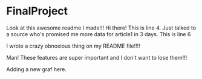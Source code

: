 # FinalProject

Look at this awesome readme I made!!!
Hi there! This is line 4.
Just talked to a source who's promised me more data for article1 in 3 days.
This is line 6


I wrote a crazy obnoxious thing on my README file!!!!

Man! These features are super important and I don't want to lose them!!!



Adding a new graf here.

